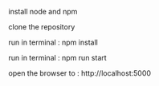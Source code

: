 install node and npm

clone the repository

run in terminal : npm install

run in terminal : npm run start

open the browser to : http://localhost:5000